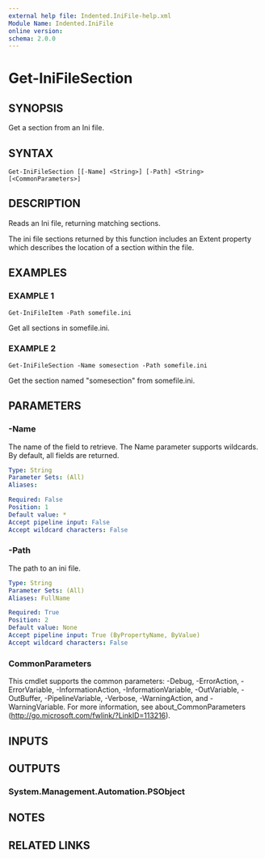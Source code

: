 ```yaml
---
external help file: Indented.IniFile-help.xml
Module Name: Indented.IniFile
online version:
schema: 2.0.0
---
```


# Get-IniFileSection

## SYNOPSIS
Get a section from an Ini file.

## SYNTAX

```
Get-IniFileSection [[-Name] <String>] [-Path] <String> [<CommonParameters>]
```

## DESCRIPTION
Reads an Ini file, returning matching sections.

The ini file sections returned by this function includes an Extent property which describes the location of a section within the file.

## EXAMPLES

### EXAMPLE 1
```
Get-IniFileItem -Path somefile.ini
```

Get all sections in somefile.ini.

### EXAMPLE 2
```
Get-IniFileSection -Name somesection -Path somefile.ini
```

Get the section named "somesection" from somefile.ini.

## PARAMETERS

### -Name
The name of the field to retrieve.
The Name parameter supports wildcards.
By default, all fields are returned.

```yaml
Type: String
Parameter Sets: (All)
Aliases:

Required: False
Position: 1
Default value: *
Accept pipeline input: False
Accept wildcard characters: False
```

### -Path
The path to an ini file.

```yaml
Type: String
Parameter Sets: (All)
Aliases: FullName

Required: True
Position: 2
Default value: None
Accept pipeline input: True (ByPropertyName, ByValue)
Accept wildcard characters: False
```

### CommonParameters
This cmdlet supports the common parameters: -Debug, -ErrorAction, -ErrorVariable, -InformationAction, -InformationVariable, -OutVariable, -OutBuffer, -PipelineVariable, -Verbose, -WarningAction, and -WarningVariable.
For more information, see about_CommonParameters (http://go.microsoft.com/fwlink/?LinkID=113216).

## INPUTS

## OUTPUTS

### System.Management.Automation.PSObject
## NOTES

## RELATED LINKS
